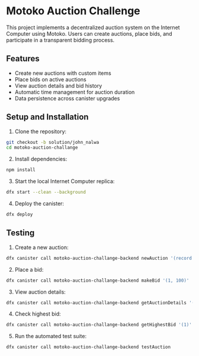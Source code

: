 # Motoko Auction Challenge

This project implements a decentralized auction system on the Internet Computer using Motoko. Users can create auctions, place bids, and participate in a transparent bidding process.

## Features

- Create new auctions with custom items
- Place bids on active auctions
- View auction details and bid history
- Automatic time management for auction duration
- Data persistence across canister upgrades


## Setup and Installation

1. Clone the repository:
```bash
git checkout -b solution/john_nalwa
cd motoko-auction-challange
```

2. Install dependencies:
```bash
npm install
```

3. Start the local Internet Computer replica:
```bash
dfx start --clean --background
```

4. Deploy the canister:
```bash
dfx deploy
```

## Testing

1. Create a new auction:
```bash
dfx canister call motoko-auction-challange-backend newAuction '(record { title = "Test Item"; description = "Test Description"; image = blob "" }, 3600)'
```

2. Place a bid:
```bash
dfx canister call motoko-auction-challange-backend makeBid '(1, 100)'
```

3. View auction details:
```bash
dfx canister call motoko-auction-challange-backend getAuctionDetails '(1)'
```

4. Check highest bid:
```bash
dfx canister call motoko-auction-challange-backend getHighestBid '(1)'
```

5. Run the automated test suite:
```bash
dfx canister call motoko-auction-challange-backend testAuction
```
